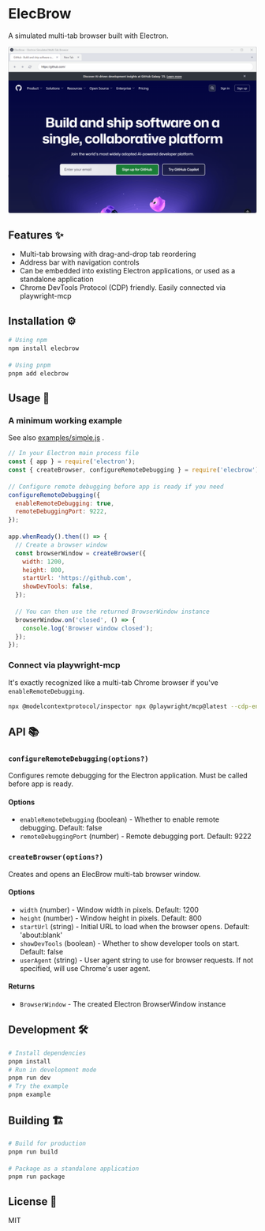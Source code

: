 # ElecBrow

A simulated multi-tab browser built with Electron.

<p align="center"><img src="./demo.gif" alt="demo" style="zoom: 50%;" /></p>

## Features ✨

- Multi-tab browsing with drag-and-drop tab reordering
- Address bar with navigation controls
- Can be embedded into existing Electron applications, or used as a standalone application
- Chrome DevTools Protocol (CDP) friendly. Easily connected via playwright-mcp

## Installation ⚙️

```bash
# Using npm
npm install elecbrow

# Using pnpm
pnpm add elecbrow
```

## Usage 🚀

### A minimum working example

See also [examples/simple.js](./examples/simple.js) .

```javascript
// In your Electron main process file
const { app } = require('electron');
const { createBrowser, configureRemoteDebugging } = require('elecbrow');

// Configure remote debugging before app is ready if you need
configureRemoteDebugging({
  enableRemoteDebugging: true,
  remoteDebuggingPort: 9222,
});

app.whenReady().then(() => {
  // Create a browser window
  const browserWindow = createBrowser({
    width: 1200,
    height: 800,
    startUrl: 'https://github.com',
    showDevTools: false,
  });

  // You can then use the returned BrowserWindow instance
  browserWindow.on('closed', () => {
    console.log('Browser window closed');
  });
});
```

### Connect via playwright-mcp

It's exactly recognized like a multi-tab Chrome browser if you've `enableRemoteDebugging`.

```sh
npx @modelcontextprotocol/inspector npx @playwright/mcp@latest --cdp-endpoint http://127.0.0.1:9222
```

## API 📚

### `configureRemoteDebugging(options?)`

Configures remote debugging for the Electron application. Must be called before app is ready.

#### Options

- `enableRemoteDebugging` (boolean) - Whether to enable remote debugging. Default: false
- `remoteDebuggingPort` (number) - Remote debugging port. Default: 9222

### `createBrowser(options?)`

Creates and opens an ElecBrow multi-tab browser window.

#### Options

- `width` (number) - Window width in pixels. Default: 1200
- `height` (number) - Window height in pixels. Default: 800
- `startUrl` (string) - Initial URL to load when the browser opens. Default: 'about:blank'
- `showDevTools` (boolean) - Whether to show developer tools on start. Default: false
- `userAgent` (string) - User agent string to use for browser requests. If not specified, will use Chrome's user agent.

#### Returns

- `BrowserWindow` - The created Electron BrowserWindow instance

## Development 🛠️

```bash
# Install dependencies
pnpm install
# Run in development mode
pnpm run dev
# Try the example
pnpm example
```

## Building 🏗️

```bash
# Build for production
pnpm run build

# Package as a standalone application
pnpm run package
```

## License 📄

MIT
